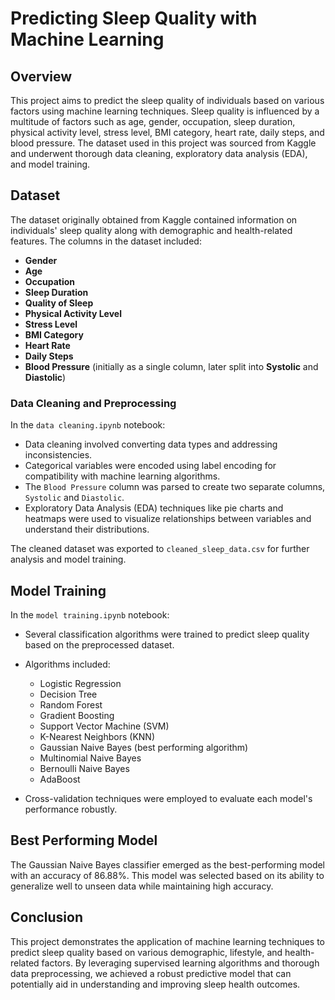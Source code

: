 # Predicting Sleep Quality with Machine Learning

## Overview

This project aims to predict the sleep quality of individuals based on various factors using machine learning techniques. Sleep quality is influenced by a multitude of factors such as age, gender, occupation, sleep duration, physical activity level, stress level, BMI category, heart rate, daily steps, and blood pressure. The dataset used in this project was sourced from Kaggle and underwent thorough data cleaning, exploratory data analysis (EDA), and model training.

## Dataset

The dataset originally obtained from Kaggle contained information on individuals' sleep quality along with demographic and health-related features. The columns in the dataset included:

- **Gender**
- **Age**
- **Occupation**
- **Sleep Duration**
- **Quality of Sleep**
- **Physical Activity Level**
- **Stress Level**
- **BMI Category**
- **Heart Rate**
- **Daily Steps**
- **Blood Pressure** (initially as a single column, later split into **Systolic** and **Diastolic**)

### Data Cleaning and Preprocessing

In the `data cleaning.ipynb` notebook:
- Data cleaning involved converting data types and addressing inconsistencies.
- Categorical variables were encoded using label encoding for compatibility with machine learning algorithms.
- The `Blood Pressure` column was parsed to create two separate columns, `Systolic` and `Diastolic`.
- Exploratory Data Analysis (EDA) techniques like pie charts and heatmaps were used to visualize relationships between variables and understand their distributions.

The cleaned dataset was exported to `cleaned_sleep_data.csv` for further analysis and model training.

## Model Training

In the `model training.ipynb` notebook:
- Several classification algorithms were trained to predict sleep quality based on the preprocessed dataset.
- Algorithms included:
  - Logistic Regression
  - Decision Tree
  - Random Forest
  - Gradient Boosting
  - Support Vector Machine (SVM)
  - K-Nearest Neighbors (KNN)
  - Gaussian Naive Bayes (best performing algorithm)
  - Multinomial Naive Bayes
  - Bernoulli Naive Bayes
  - AdaBoost
  
- Cross-validation techniques were employed to evaluate each model's performance robustly.

## Best Performing Model

The Gaussian Naive Bayes classifier emerged as the best-performing model with an accuracy of 86.88%. This model was selected based on its ability to generalize well to unseen data while maintaining high accuracy.

## Conclusion

This project demonstrates the application of machine learning techniques to predict sleep quality based on various demographic, lifestyle, and health-related factors. By leveraging supervised learning algorithms and thorough data preprocessing, we achieved a robust predictive model that can potentially aid in understanding and improving sleep health outcomes.
